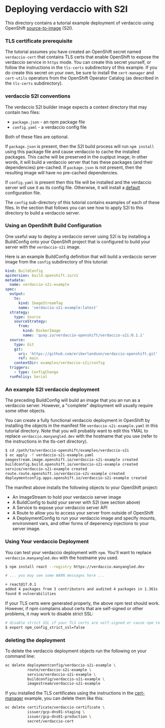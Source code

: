 # Deploying verdaccio with S2I

This directory contains a tutorial example deployment of verdaccio using OpenShift
[source-to-image](https://github.com/openshift/source-to-image)
(S2I).

### TLS certificate prerequisite
The tutorial assumes you have created an OpenShift secret named `verdaccio-cert` that contains
TLS certs that enable OpenShift to expose the verdaccio service in `https` mode.
You can create this secret yourself, or follow the instructions in the `tls-certs` subdirectory of this example.
If you do create this secret on your own, be sure to install the `cert-manager` and `cert-utils` operators from
the OpenShift Operator Catalog
(as described in the `tls-certs` subdirectory).

### verdaccio S2I conventions
The verdaccio S2I builder image expects a context directory that may contain two files:
* `package.json` - an npm package file
* `config.yaml` - a verdaccio config file

Both of these files are optional.

If `package.json` is present, then the S2I build process will run `npm install` using this package
file and cause verdaccio to cache the installed packages. This cache will be preserved in the ouptput
image; in other words, it will build a verdaccio server that has these packages (and their dependencies)
pre-cached.  If `package.json` is not present, then the resulting image will have no pre-cached dependencies.

If `config.yaml` is present then this file will be installed and the verdaccio server will use it as its
config file. Otherwise, it will install a
[default](https://github.com/erikerlandson/verdaccio-openshift/blob/main/deploy/images/verdaccio-s2i/config.yaml)
configuration file.

The `config` sub-directory of this tutorial contains examples of each of these files.
In the section that follows you can see how to apply S2I to this directory to build a verdaccio server.

### Using an OpenShift Build Configuration

One useful way to deploy a verdaccio server using S2I is by installing a BuildConfig onto your
OpenShift project that is configured to build your server with the `verdaccio-s2i` image.

Here is an example BuildConfig definition that will build a verdaccio server image from
the `config` subdirectory of this tutorial:

```yaml
kind: BuildConfig
apiVersion: build.openshift.io/v1
metadata:
  name: verdaccio-s2i-example
spec:
  output:
    to:
      kind: ImageStreamTag
      name: 'verdaccio-s2i-example:latest'
  strategy:
    type: Source
    sourceStrategy:
      from:
        kind: DockerImage
        name: 'quay.io/verdaccio-openshift/verdaccio-s2i:0.1.1'
  source:
    type: Git
    git:
      uri: 'https://github.com/erikerlandson/verdaccio-openshift.git'
      ref: main
    contextDir: examples/verdaccio-s2i/config
  triggers:
    - type: ConfigChange
  runPolicy: Serial
```

### An example S2I verdaccio deployment

The preceding BuildConfig will build an image that you an run as a verdaccio server.
However, a "complete" deployment will usually require some other objects.

You can create a fully functional verdaccio deployment in OpenShift by installing the objects in the
manifest file `verdaccio-s2i-example.yaml` in this tutorial directory.
Note that you will probably want to edit this YMAL to replace `verdaccio.manyangled.dev` with the
hostname that you use (refer to the instructions in the tls-cert directory).

```sh
$ cd /path/to/verdaccio-openshift/examples/verdaccio-s2i
$ oc apply -f verdaccio-s2i-example.yaml
imagestream.image.openshift.io/verdaccio-s2i-example created
buildconfig.build.openshift.io/verdaccio-s2i-example created
service/verdaccio-s2i-example created
route.route.openshift.io/verdaccio-s2i-example created
deploymentconfig.apps.openshift.io/verdaccio-s2i-example created
```

The manifest above installs the following objects to your OpenShift project:
* An ImageStream to hold your verdaccio server image
* A BuildConfig to build your server with S2I (see section above)
* A Service to expose your verdaccio server API
* A Route to allow you to access your server from outside of OpenShift
* A DeploymentConfig to run your verdaccio image and specify mounts, environment vars, and other
forms of depenency injections to your server image.

### Using Your verdaccio Deployment

You can test your verdaccio deployment with `npm`.
You'll want to replace `verdaccio.manyangled.dev` with the hostname you used.

```sh
$ npm install react --registry https://verdaccio.manyangled.dev

# ... you may see some WARN messages here ...

+ react@17.0.1
added 4 packages from 3 contributors and audited 4 packages in 1.361s
found 0 vulnerabilities
```

If your TLS certs were generated properly, the above npm test should work.
However, if npm complains about certs that are self-signed or other problems,
it may work to disable strict SSL:

```sh
# disable strict SSL if your TLS certs are self-signed or cause npm to complain
$ export npm_config_strict_ssl=false
```

### deleting the deployment

To delete the verdaccio deployment objects run the following on your command line:
```sh
oc delete deploymentconfig/verdaccio-s2i-example \
          route/verdaccio-s2i-example \
          service/verdaccio-s2i-example \
          buildconfig/verdaccio-s2i-example \
          imagestream/verdaccio-s2i-example
```

If you installed the TLS certificates using the instructions in the
[cert-manager](/examples/verdaccio-s2i/tls-certs#tls-with-the-cert-manager-operator-and-edge-routes)
example, you can delete them like this:
```sh
oc delete certificate/verdaccio-certificate \
          issuer/gcp-dns01-staging \
          issuer/gcp-dns01-production \
          secret/verdaccio-cert
```
